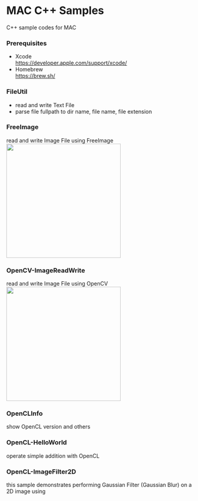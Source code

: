 MAC C++ Samples
===============

C++ sample codes for MAC <br/>

### Prerequisites
 - Xcode <br/>
https://developer.apple.com/support/xcode/ <br/>
 - Homebrew <br/>
https://brew.sh/ <br/>


### FileUtil
- read and write Text File <br/>
- parse file fullpath to dir name, file name, file extension <br/>

### FreeImage
read and write Image File using FreeImage <br/>
<image src="https://raw.githubusercontent.com/ohwada/MAC_cpp_Samples/master/FreeImage/result/vegetables_gray.jpg" width="300" /><br/>

### OpenCV-ImageReadWrite
read and write Image File using OpenCV <br/>
<image src="https://raw.githubusercontent.com/ohwada/MAC_cpp_Samples/master/OpenCV-ImageReadWrite/result/screenshot_imshow.png" width="300" /><br/>

### OpenCLInfo
show OpenCL version and others <br/>

### OpenCL-HelloWorld
operate simple addition with OpenCL<br/>

### OpenCL-ImageFilter2D
this sample demonstrates performing Gaussian Filter (Gaussian Blur) on a 2D image using <br/>

